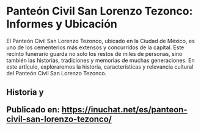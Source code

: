 # Panteón Civil San Lorenzo Tezonco: Informes y Ubicación

<!-- wp:paragraph -->
<p>El Panteón Civil San Lorenzo Tezonco, ubicado en la Ciudad de México, es uno de los cementerios más extensos y concurridos de la capital. Este recinto funerario guarda no solo los restos de miles de personas, sino también las historias, tradiciones y memorias de muchas generaciones. En este artículo, exploraremos la historia, características y relevancia cultural del Panteón Civil San Lorenzo Tezonco.</p>
<!-- /wp:paragraph -->

<!-- wp:heading -->
<h2>Historia y 

Publicado en: https://inuchat.net/es/panteon-civil-san-lorenzo-tezonco/